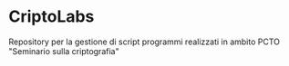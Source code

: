 # CriptoLabs
Repository per la gestione di script programmi realizzati in ambito PCTO "Seminario sulla criptografia"
